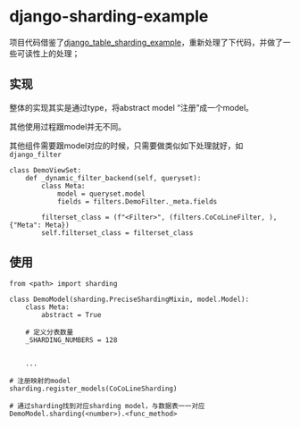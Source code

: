 # django-sharding-example

项目代码借鉴了[django_table_sharding_example](https://github.com/iTraceur/django_table_sharding_example)，重新处理了下代码，并做了一些可读性上的处理；



## 实现

整体的实现其实是通过type，将abstract model “注册”成一个model。

其他使用过程跟model并无不同。



其他组件需要跟model对应的时候，只需要做类似如下处理就好，如 `django_filter`

```
class DemoViewSet:
	def _dynamic_filter_backend(self, queryset):
		class Meta:
			model = queryset.model
			fields = filters.DemoFilter._meta.fields

        filterset_class = (f"<Filter>", (filters.CoCoLineFilter, ), {"Meta": Meta})
        self.filterset_class = filterset_class
```



## 使用

```
from <path> import sharding

class DemoModel(sharding.PreciseShardingMixin, model.Model):
    class Meta:
        abstract = True

	# 定义分表数量
	_SHARDING_NUMBERS = 128


	...
	
# 注册映射的model
sharding.register_models(CoCoLineSharding)

```



```
# 通过sharding找到对应sharding model，与数据表一一对应
DemoModel.sharding(<number>).<func_method>
```

